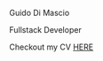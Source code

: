 Guido Di Mascio

Fullstack Developer

Checkout my CV <a href="https://gdimascio.vercel.app/">HERE</a> 
